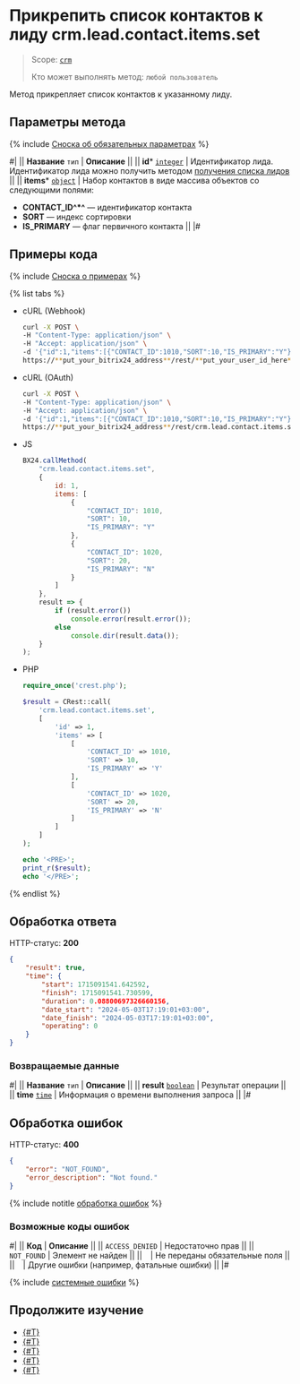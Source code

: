 # Прикрепить список контактов к лиду crm.lead.contact.items.set

> Scope: [`crm`](../../../scopes/permissions.md)
>
> Кто может выполнять метод: `любой пользователь`

Метод прикрепляет список контактов к указанному лиду.

## Параметры метода

{% include [Сноска об обязательных параметрах](../../../../_includes/required.md) %}

#|
|| **Название**
`тип` | **Описание** ||
|| **id***
[`integer`](../../../data-types.md) | Идентификатор лида. Идентификатор лида можно получить методом [получения списка лидов](../crm-lead-list.md) ||
|| **items***
[`object`](../../../data-types.md) | Набор контактов в виде массива объектов со следующими полями:

- **CONTACT_ID^*^** — идентификатор контакта
- **SORT** — индекс сортировки
- **IS_PRIMARY** — флаг первичного контакта 
||
|#

## Примеры кода

{% include [Сноска о примерах](../../../../_includes/examples.md) %}

{% list tabs %}

- cURL (Webhook)

    ```bash
    curl -X POST \
    -H "Content-Type: application/json" \
    -H "Accept: application/json" \
    -d '{"id":1,"items":[{"CONTACT_ID":1010,"SORT":10,"IS_PRIMARY":"Y"},{"CONTACT_ID":1020,"SORT":20,"IS_PRIMARY":"N"}]}' \
    https://**put_your_bitrix24_address**/rest/**put_your_user_id_here**/**put_your_webhook_here**/crm.lead.contact.items.set
    ```

- cURL (OAuth)

    ```bash
    curl -X POST \
    -H "Content-Type: application/json" \
    -H "Accept: application/json" \
    -d '{"id":1,"items":[{"CONTACT_ID":1010,"SORT":10,"IS_PRIMARY":"Y"},{"CONTACT_ID":1020,"SORT":20,"IS_PRIMARY":"N"}],"auth":"**put_access_token_here**"}' \
    https://**put_your_bitrix24_address**/rest/crm.lead.contact.items.set
    ```

- JS

    ```js
    BX24.callMethod(
        "crm.lead.contact.items.set",
        {
            id: 1,
            items: [
                {
                    "CONTACT_ID": 1010,
                    "SORT": 10,
                    "IS_PRIMARY": "Y"
                },
                {
                    "CONTACT_ID": 1020,
                    "SORT": 20,
                    "IS_PRIMARY": "N"
                }
            ]
        },
        result => {
            if (result.error())
                console.error(result.error());
            else
                console.dir(result.data());
        }
    );
    ```

- PHP

    ```php
    require_once('crest.php');

    $result = CRest::call(
        'crm.lead.contact.items.set',
        [
            'id' => 1,
            'items' => [
                [
                    'CONTACT_ID' => 1010,
                    'SORT' => 10,
                    'IS_PRIMARY' => 'Y'
                ],
                [
                    'CONTACT_ID' => 1020,
                    'SORT' => 20,
                    'IS_PRIMARY' => 'N'
                ]
            ]
        ]
    );

    echo '<PRE>';
    print_r($result);
    echo '</PRE>';
    ```

{% endlist %}

## Обработка ответа

HTTP-статус: **200**

```json
{
    "result": true,
    "time": {
        "start": 1715091541.642592,
        "finish": 1715091541.730599,
        "duration": 0.08800697326660156,
        "date_start": "2024-05-03T17:19:01+03:00",
        "date_finish": "2024-05-03T17:19:01+03:00",
        "operating": 0
    }
}
```

### Возвращаемые данные

#|
|| **Название**
`тип` | **Описание** ||
|| **result**
[`boolean`](../../../data-types.md) | Результат операции ||
|| **time**
[`time`](../../../data-types.md) | Информация о времени выполнения запроса ||
|#

## Обработка ошибок

HTTP-статус: **400**

```json
{
    "error": "NOT_FOUND",
    "error_description": "Not found."
}
```

{% include notitle [обработка ошибок](../../../../_includes/error-info.md) %}

### Возможные коды ошибок

#|
|| **Код** | **Описание** ||
|| `ACCESS_DENIED` | Недостаточно прав ||
|| `NOT_FOUND` | Элемент не найден ||
|| ` ` | Не переданы обязательные поля ||
|| ` ` | Другие ошибки (например, фатальные ошибки) ||
|#

{% include [системные ошибки](../../../../_includes/system-errors.md) %}

## Продолжите изучение

- [{#T}](./crm-lead-contact-add.md)
- [{#T}](./crm-lead-contact-delete.md)
- [{#T}](./crm-lead-contact-items-get.md)
- [{#T}](./crm-lead-contact-items-delete.md)
- [{#T}](./crm-lead-contact-fields.md)